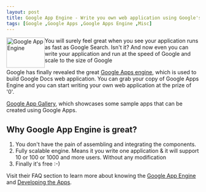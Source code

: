 ```yaml
---
layout: post
title: Google App Engine - Write you own web application using Google's infrastructure
tags: [Google ,Google Apps ,Google Apps Engine ,Misc]
---
```

<img class="alignleft" style="float: left;" src="http://code.google.com/appengine/images/appengine_lowres.jpg" alt="Google App Engine" width="100" height="79" />You will surely feel great when you see your application runs as fast as Google Search. Isn't it? And now even you can write your application and run at the speed of Google and scale to the size of Google

Google has finally revealed the great <a href="http://code.google.com/appengine/">Google Apps engine</a>, which is used to build Google Docs web application. You can grab your copy of Google Apps Engine and you can start writing your own web application at the prize of '0'.

<a href="http://appgallery.appspot.com/">Google App Gallery</a>, which showcases some sample apps that can be created using Google Apps.
<h2>Why Google App Engine is great?</h2>
<ol>
	<li>You don't have the pain of assembling and integrating the components.</li>
	<li>Fully scalable engine. Means it you write one application &amp; it will support 10 or 100 or 1000 and more users. Without any modification</li>
	<li>Finally it's free :-)</li>
</ol>
Visit their FAQ section to learn more about knowing the <a href="http://code.google.com/appengine/kb/general.html">Google App Engine</a> and <a href="http://code.google.com/appengine/kb/commontasks.html">Developing the Apps</a>.
